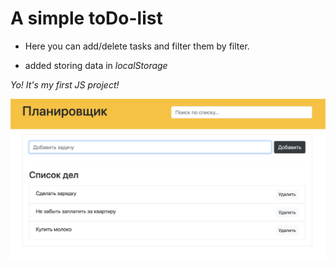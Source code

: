 # A simple **toDo-list**

- Here you can add/delete tasks and filter them by filter.

- added storing data in _localStorage_

_Yo! It's my first JS project!_

![Screenshot](Screenshot.png)